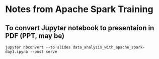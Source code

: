# Notes from Apache Spark Training
## To convert Jupyter notebook to presentaion in PDF (PPT, may be)
`jupyter nbconvert --to slides data_analysis_with_apache_spark-day1.ipynb --post serve`
##

